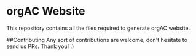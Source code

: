 # orgAC Website
This repository contains all the files required to generate orgAC website.

##Contributing
Any sort of contributions are welcome, don't hesitate to send us PRs. Thank you! :)
